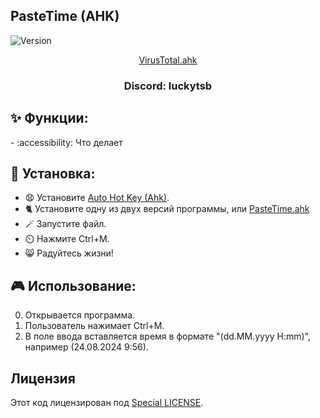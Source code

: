 ## PasteTime (AHK)

![Version](https://img.shields.io/badge/Версия-1.0-blue.svg)

<p align="center">
<a href="https://www.virustotal.com/gui/file/46fbef16ce8af857b9ac4004a46a3f2c4ad2a844f1f553e798c1135726d80b05" target="_blank">VirusTotal.ahk</a>
</p>
<h3 align="center">Discord: luckytsb</h3>

## ✨ Функции:

-️ :accessibility: Что делает

## 🚀 Установка:

- 😧 Установите <a href="https://www.autohotkey.com/" target="_blank">Auto Hot Key (Ahk)</a>.
- 🐈 Установите одну из двух версий программы, или <a href="https://github.com/Hacker123ter/PasteTime-AHK/blob/master/PasteTime.ahk" target="_blank">PasteTime.ahk</a> 
- 🪄 Запустите файл.
- ⏲️ Нажмите Ctrl+M.
- 😸 Радуйтесь жизни!

## 🎮 Использование:

0. Открывается программа.
1. Пользователь нажимает Ctrl+M.
2. В поле ввода вставляется время в формате "(dd.MM.yyyy H:mm)", например (24.08.2024 9:56).

## Лицензия

Этот код лицензирован под [Special LICENSE](LICENSE.MD).

